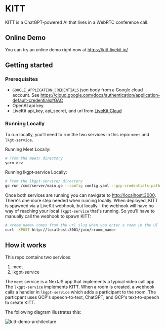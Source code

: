 # KITT

KITT is a ChatGPT-powered AI that lives in a WebRTC conference call. 

## Online Demo

You can try an online demo right now at <https://kitt.livekit.io/>

## Getting started

### Prerequisites

- `GOOGLE_APPLICATION_CREDENTIALS` json body from a Google cloud account. See <https://cloud.google.com/docs/authentication/application-default-credentials#GAC>
- OpenAI api key
- LiveKit api_key, api_secret, and url from [LiveKit Cloud](https://cloud.livekit.io)

### Running Locally

To run locally, you'll need to run the two services in this repo: `meet` and `lkgt-service`.

Running Meet Locally:

```bash
# From the meet/ directory
yarn dev
```

Running lkgpt-service Locally:

```bash
# From the lkgpt-service/ directory
go run /cmd/server/main.go --config config.yaml --gcp-credentials-path gcp-credentials.json`
```

Once both services are running you can navigate to <http://localhost:3000>. There's one more step needed when running locally. When deployed, KITT is spawned via a LiveKit webhook, but locally - the webhook will have no way of reaching your local `lkgpt-service` that's running. So you'll have to manually call the webhook to spawn KITT:

```bash
# <room_name> comes from the url slug when you enter a room in the UI
curl -XPOST http://localhost:3001/join/<room_name>
```

## How it works

This repo contains two services:
1. meet
2. lkgpt-service

The `meet` service is a NextJS app that implements a typical video call app. The `lkgpt-service` implements KITT. When a room is created, a webhook calls a handler in `lkgpt-service` which adds a participant to the room. The particpant uses GCP's speech-to-text, ChatGPT, and GCP's text-to-speech to create KITT.

The following diagram illustrates this:

![kitt-demo-architecture](https://user-images.githubusercontent.com/8453967/231060467-a2984951-71d9-45f4-ad5d-9eb35be229de.svg)



